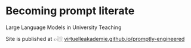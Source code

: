 # Becoming prompt literate
 
Large Language Models in University Teaching

Site is published at 👉🏼 [virtuelleakademie.github.io/promptly-engineered](https://virtuelleakademie.github.io/promptly-engineered/)
